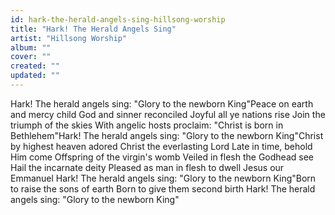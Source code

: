 ```yaml
---
id: hark-the-herald-angels-sing-hillsong-worship
title: "Hark! The Herald Angels Sing"
artist: "Hillsong Worship"
album: ""
cover: ""
created: ""
updated: ""
---
```


Hark! The herald angels sing:
"Glory to the newborn King"Peace on earth and mercy child
God and sinner reconciled
Joyful all ye nations rise
Join the triumph of the skies
With angelic hosts proclaim:
"Christ is born in Bethlehem"Hark! The herald angels sing:
"Glory to the newborn King"Christ by highest heaven adored
Christ the everlasting Lord
Late in time, behold Him come
Offspring of the virgin's womb
Veiled in flesh the Godhead see
Hail the incarnate deity
Pleased as man in flesh to dwell
Jesus our Emmanuel
Hark! The herald angels sing:
"Glory to the newborn King"Born to raise the sons of earth
Born to give them second birth
Hark! The herald angels sing:
"Glory to the newborn King"